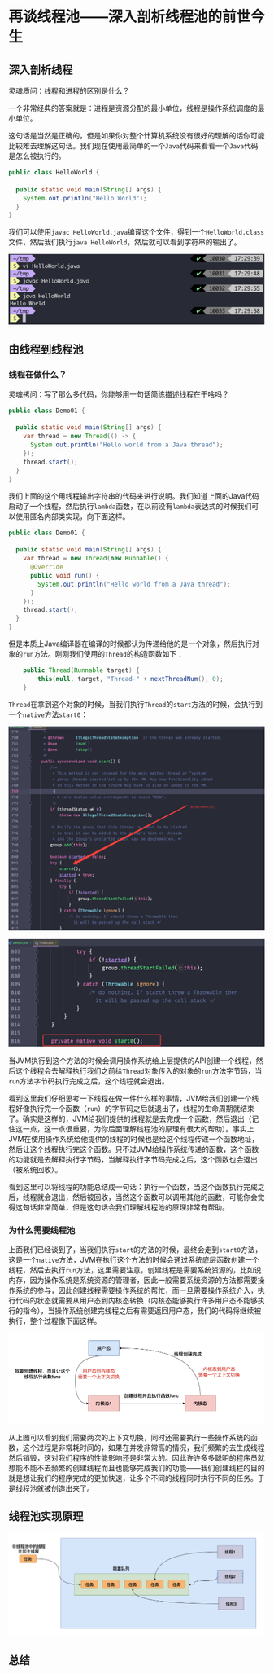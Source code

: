 # 再谈线程池——深入剖析线程池的前世今生

## 深入剖析线程

灵魂质问：线程和进程的区别是什么？

一个非常经典的答案就是：进程是资源分配的最小单位，线程是操作系统调度的最小单位。

这句话是当然是正确的，但是如果你对整个计算机系统没有很好的理解的话你可能比较难去理解这句话。我们现在使用最简单的一个`Java`代码来看看一个`Java`代码是怎么被执行的。

```java
public class HelloWorld {

  public static void main(String[] args) {
    System.out.println("Hello World");
  }
}

```

我们可以使用`javac HelloWorld.java`编译这个文件，得到一个`HelloWorld.class`文件，然后我们执行`java HelloWorld`，然后就可以看到字符串的输出了。

![56](../../images/concurrency/56.png)

## 由线程到线程池

### 线程在做什么？

灵魂拷问：写了那么多代码，你能够用一句话简练描述线程在干啥吗？

```java
public class Demo01 {

  public static void main(String[] args) {
    var thread = new Thread(() -> {
      System.out.println("Hello world from a Java thread");
    });
    thread.start();
  }
}
```

我们上面的这个用线程输出字符串的代码来进行说明。我们知道上面的Java代码启动了一个线程，然后执行`lambda`函数，在以前没有`lambda`表达式的时候我们可以使用匿名内部类实现，向下面这样。

```java
public class Demo01 {

  public static void main(String[] args) {
    var thread = new Thread(new Runnable() {
      @Override
      public void run() {
        System.out.println("Hello world from a Java thread");
      }
    });
    thread.start();
  }
}
```

但是本质上Java编译器在编译的时候都认为传递给他的是一个对象，然后执行对象的`run`方法。刚刚我们使用的`Thread`的构造函数如下：

```java
    public Thread(Runnable target) {
        this(null, target, "Thread-" + nextThreadNum(), 0);
    }
```

`Thread`在拿到这个对象的时候，当我们执行`Thread`的`start`方法的时候，会执行到一个`native`方法`start0`：

![56](../../images/concurrency/57.png)

![56](../../images/concurrency/58.png)

当JVM执行到这个方法的时候会调用操作系统给上层提供的API创建一个线程，然后这个线程会去解释执行我们之前给`Thread`对象传入的对象的`run`方法字节码，当`run`方法字节码执行完成之后，这个线程就会退出。

看到这里我们仔细思考一下线程在做一件什么样的事情，JVM给我们创建一个线程好像执行完一个函数（`run`）的字节码之后就退出了，线程的生命周期就结束了。确实是这样的，JVM给我们提供的线程就是去完成一个函数，然后退出（记住这一点，这一点很重要，为你后面理解线程池的原理有很大的帮助）。事实上JVM在使用操作系统给他提供的线程的时候也是给这个线程传递一个函数地址，然后让这个线程执行完这个函数。只不过JVM给操作系统传递的函数，这个函数的功能就是去解释执行字节码，当解释执行字节码完成之后，这个函数也会退出（被系统回收）。

看到这里可以将线程的功能总结成一句话：执行一个函数，当这个函数执行完成之后，线程就会退出，然后被回收，当然这个函数可以调用其他的函数，可能你会觉得这句话非常简单，但是这句话会我们理解线程池的原理非常有帮助。

### 为什么需要线程池

上面我们已经谈到了，当我们执行`start`的方法的时候，最终会走到`start0`方法，这是一个`native`方法，JVM在执行这个方法的时候会通过系统底层函数创建一个线程，然后去执行`run`方法，这里需要注意，创建线程是需要系统资源的，比如说内存，因为操作系统是系统资源的管理者，因此一般需要系统资源的方法都需要操作系统的参与，因此创建线程需要操作系统的帮忙，而一旦需要操作系统介入，执行代码的状态就需要从用户态到内核态转换（内核态能够执行许多用户态不能够执行的指令），当操作系统创建完线程之后有需要返回用户态，我们的代码将继续被执行，整个过程像下面这样。

![56](../../images/concurrency/59.png)

从上图可以看到我们需要两次的上下文切换，同时还需要执行一些操作系统的函数，这个过程是非常耗时间的，如果在并发非常高的情况，我们频繁的去生成线程然后销毁，这对我们程序的性能影响还是非常大的。因此许许多多聪明的程序员就想能不能不去频繁的创建线程而且也能够完成我们的功能——我们创建线程的目的就是想让我们的程序完成的更加快速，让多个不同的线程同时执行不同的任务。于是线程池就被创造出来了。

## 线程池实现原理

![56](../../images/concurrency/60.png)

## 总结

